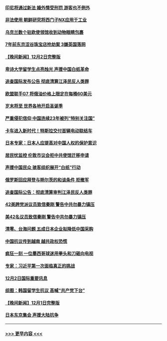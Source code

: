 #### [印尼将通过新法 婚外情受刑罚 游客也不例外](../pages/prog202/a103589890.md?t=12032001) 
#### [非法使用 朝鲜研究将西门子NX应用于工业](../pages/prog202/a103589883.md?t=12032001) 
#### [乌克兰数个驻欧使领馆收到动物眼睛包裹](../pages/prog202/a103589875.md?t=12032001) 
#### [7年前东京涩谷珠宝店抢劫案 3嫌英国落网](../pages/prog202/a103589800.md?t=12032001) 
#### [【晚间新闻】12月2日完整版](../pages/prog202/a103589672.md?t=12032001) 
#### [卑诗大学留学生点亮烛光 声援中国白纸革命](../pages/prog202/a103589679.md?t=12032001) 
#### [追查国际发布公告 彻底清算江泽民反人类罪](../pages/prog202/a103589675.md?t=12032001) 
#### [欧盟联手G7 将俄油价格上限定在每桶60美元](../pages/prog202/a103589667.md?t=12032001) 
#### [岁末将至 世界各地开启圣诞季](../pages/prog202/a103589549.md?t=12032001) 
#### [严重侵犯信仰 中国连续23年被列“特别关注国”](../pages/prog202/a103589309.md?t=12032001) 
#### [卡车进入新时代！特斯拉交付首辆电动联结车](../pages/prog202/a103589231.md?t=12032001) 
#### [日本专家：日本人应提高对中国人权的保护意识](../pages/prog202/a103589227.md?t=12032001) 
#### [居民忧监控 伦敦市议会拒中共使馆迁移申请](../pages/prog202/a103589225.md?t=12032001) 
#### [声援中国民众 骇客组织展开“白纸”行动](../pages/prog202/a103589221.md?t=12032001) 
#### [俄罗斯回应拜登与朔尔茨的和谈条件 拒撤军](../pages/prog202/a103589262.md?t=12032001) 
#### [追查国际公告：彻底清算审判江泽民反人类罪](../pages/prog202/a103589219.md?t=12032001) 
#### [42美跨党派议员致信秦刚 警告中共勿暴力镇压](../pages/prog202/a103589213.md?t=12032001) 
#### [美42名议员致信秦刚 警告中共勿暴力镇压](../pages/prog202/a103589163.md?t=12032001) 
#### [清零、台海问题 五成日本企业拟降低中国采购](../pages/prog202/a103589149.md?t=12032001) 
#### [中国抗议传到越南 越共政权恐慌](../pages/prog202/a103589056.md?t=12032001) 
#### [疯狂一刻 一位墨西哥球迷用拳头和刀砸向电视](../pages/prog202/a103589040.md?t=12032001) 
#### [专家：习近平第一次面临真正的挑战](../pages/prog202/a103589037.md?t=12032001) 
#### [12月2日国际重要讯息](../pages/prog202/a103589041.md?t=12032001) 
#### [组图：韩国留学生抗议 高喊“共产党下台”](../pages/prog202/a103589004.md?t=12032001) 
#### [【晚间新闻】12月1日完整版](../pages/prog202/a103588783.md?t=12032001) 
#### [日本东京集会 声援大陆抗争](../pages/prog202/a103588823.md?t=12032001) 

----
#### [ >>> 更早内容 <<< ](../indexes/prog202-earlier.md)
